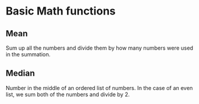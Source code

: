 # Basic Math functions

## Mean
Sum up all the numbers and divide them by how many numbers were used in the
summation.

## Median
Number in the middle of an ordered list of numbers. In the case of an even
list, we sum both of the numbers and divide by 2.
